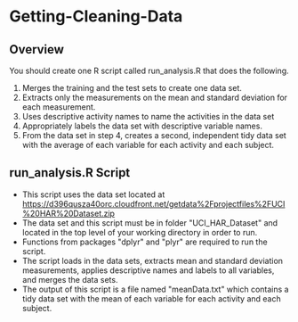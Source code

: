 Getting-Cleaning-Data
=====================

<h2>Overview</h2>

You should create one R script called run_analysis.R that does the following. 

1. Merges the training and the test sets to create one data set.
2. Extracts only the measurements on the mean and standard deviation for each measurement. 
3. Uses descriptive activity names to name the activities in the data set
4. Appropriately labels the data set with descriptive variable names. 
5. From the data set in step 4, creates a second, independent tidy data set with the average of each variable for each activity and each subject.

<h2>run_analysis.R Script</h2>

- This script uses the data set located at https://d396qusza40orc.cloudfront.net/getdata%2Fprojectfiles%2FUCI%20HAR%20Dataset.zip 
- The data set and this script must be in folder "UCI_HAR_Dataset" and located in the top level of your working directory in order to run.
- Functions from packages "dplyr" and "plyr" are required to run the script.
- The script loads in the data sets, extracts mean and standard deviation measurements, applies descriptive names and labels to all variables, and merges the data sets.
- The output of this script is a file named "meanData.txt" which contains a tidy data set with the mean of each variable for each activity and each subject.
